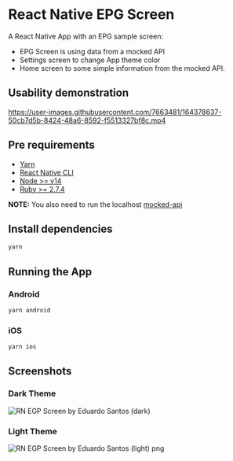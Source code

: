# React Native EPG Screen
A React Native App with an EPG sample screen:
 - EPG Screen is using data from a mocked API
 - Settings screen to change App theme color
 - Home screen to some simple information from the mocked API.

## Usability demonstration

https://user-images.githubusercontent.com/7663481/164378637-50cb7d5b-8424-48a6-8592-f5513327bf8c.mp4


## Pre requirements

- [Yarn](https://classic.yarnpkg.com/en/docs/install/)
- [React Native CLI](https://reactnative.dev/docs/environment-setup)
- [Node >= v14](https://nodejs.org/ja/blog/release/v14.15.0/)
- [Ruby >= 2.7.4](https://www.ruby-lang.org/en/news/2021/07/07/ruby-2-7-4-released/)

**NOTE:** You also need to run the localhost [mocked-api](https://github.com/NoriginMedia/mock-api)

## Install dependencies
```sh
yarn
```

## Running the App
### Android
```sh
yarn android
```

### iOS
```sh
yarn ios
```

## Screenshots
### Dark Theme
![RN EGP Screen by Eduardo Santos (dark)](https://user-images.githubusercontent.com/7663481/164378107-2650f914-6388-4851-98ae-2e81684139c4.png)


### Light Theme
![RN EGP Screen by Eduardo Santos (light) png](https://user-images.githubusercontent.com/7663481/164378137-c6c77132-5ea5-41be-a1c5-2b980b9bff64.png)


```
